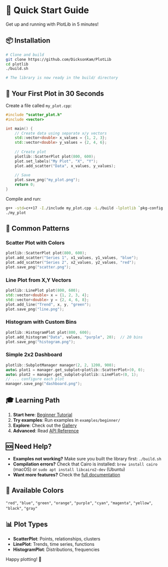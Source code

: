 # 🚀 Quick Start Guide

Get up and running with PlotLib in 5 minutes!

## 📦 Installation

```bash
# Clone and build
git clone https://github.com/DicksonKam/PlotLib
cd plotlib
./build.sh

# The library is now ready in the build/ directory
```

## 🎯 Your First Plot in 30 Seconds

Create a file called `my_plot.cpp`:

```cpp
#include "scatter_plot.h"
#include <vector>

int main() {
    // Create data using separate x/y vectors
    std::vector<double> x_values = {1, 2, 3};
    std::vector<double> y_values = {2, 4, 6};
    
    // Create plot
    plotlib::ScatterPlot plot(800, 600);
    plot.set_labels("My Plot", "X", "Y");
    plot.add_scatter("Data", x_values, y_values);
    
    // Save
    plot.save_png("my_plot.png");
    return 0;
}
```

Compile and run:
```bash
g++ -std=c++17 -I./include my_plot.cpp -L./build -lplotlib `pkg-config --cflags --libs cairo cairo-svg` -o my_plot
./my_plot
```

## 🎨 Common Patterns

### Scatter Plot with Colors
```cpp
plotlib::ScatterPlot plot(800, 600);
plot.add_scatter("Series 1", x1_values, y1_values, "blue");
plot.add_scatter("Series 2", x2_values, y2_values, "red");
plot.save_png("scatter.png");
```

### Line Plot from X,Y Vectors
```cpp
plotlib::LinePlot plot(800, 600);
std::vector<double> x = {1, 2, 3, 4};
std::vector<double> y = {2, 4, 6, 8};
plot.add_line("Trend", x, y, "green");
plot.save_png("line.png");
```

### Histogram with Custom Bins
```cpp
plotlib::HistogramPlot plot(800, 600);
plot.add_histogram("Data", values, "purple", 20);  // 20 bins
plot.save_png("histogram.png");
```

### Simple 2x2 Dashboard
```cpp
plotlib::SubplotManager manager(2, 2, 1200, 900);
auto& plot1 = manager.get_subplot<plotlib::ScatterPlot>(0, 0);
auto& plot2 = manager.get_subplot<plotlib::LinePlot>(0, 1);
// ... configure each plot
manager.save_png("dashboard.png");
```

## 🎓 Learning Path

1. **Start here**: [Beginner Tutorial](tutorial/beginner.md)
2. **Try examples**: Run examples in `examples/beginner/`
3. **Explore**: Check out the [Gallery](gallery/README.md)
4. **Advanced**: Read [API Reference](api/README.md)

## 🆘 Need Help?

- **Examples not working?** Make sure you built the library first: `./build.sh`
- **Compilation errors?** Check that Cairo is installed: `brew install cairo` (macOS) or `sudo apt install libcairo2-dev` (Ubuntu)
- **Want more features?** Check the [full documentation](tutorial/beginner.md)

## 🎯 Available Colors

`"red"`, `"blue"`, `"green"`, `"orange"`, `"purple"`, `"cyan"`, `"magenta"`, `"yellow"`, `"black"`, `"gray"`

## 📊 Plot Types

- **ScatterPlot**: Points, relationships, clusters
- **LinePlot**: Trends, time series, functions  
- **HistogramPlot**: Distributions, frequencies

Happy plotting! 🎉 